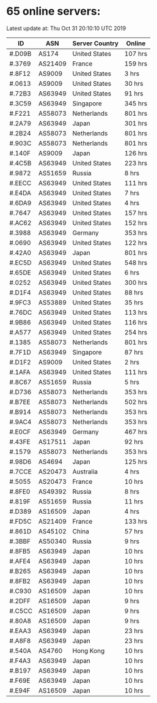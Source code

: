 # 65 online servers:

Latest update at: Thu Oct 31 20:10:10 UTC 2019

| ID | ASN | Server Country | Online |
| -- | --- | -------------- | ------ |
| #.D09B | AS174 | United States | 107 hrs |
| #.3769 | AS21409 | France | 159 hrs |
| #.8F12 | AS9009 | United States | 3 hrs |
| #.0613 | AS9009 | United States | 30 hrs |
| #.72B3 | AS63949 | United States | 91 hrs |
| #.3C59 | AS63949 | Singapore | 345 hrs |
| #.F221 | AS58073 | Netherlands | 801 hrs |
| #.2A79 | AS63949 | Japan | 301 hrs |
| #.2B24 | AS58073 | Netherlands | 801 hrs |
| #.903C | AS58073 | Netherlands | 801 hrs |
| #.140F | AS9009 | Japan | 126 hrs |
| #.4C5B | AS63949 | United States | 223 hrs |
| #.9872 | AS51659 | Russia | 8 hrs |
| #.EECC | AS63949 | United States | 111 hrs |
| #.E4DA | AS63949 | United States | 7 hrs |
| #.6DA9 | AS63949 | United States | 4 hrs |
| #.7647 | AS63949 | United States | 157 hrs |
| #.AC62 | AS63949 | United States | 152 hrs |
| #.3988 | AS63949 | Germany | 353 hrs |
| #.0690 | AS63949 | United States | 122 hrs |
| #.42A0 | AS63949 | Japan | 801 hrs |
| #.EC5D | AS63949 | United States | 548 hrs |
| #.65DE | AS63949 | United States | 6 hrs |
| #.0252 | AS63949 | United States | 300 hrs |
| #.D1F4 | AS63949 | United States | 88 hrs |
| #.9FC3 | AS53889 | United States | 35 hrs |
| #.76DC | AS63949 | United States | 113 hrs |
| #.9B86 | AS63949 | United States | 116 hrs |
| #.A577 | AS63949 | United States | 254 hrs |
| #.1385 | AS58073 | Netherlands | 801 hrs |
| #.7F1D | AS63949 | Singapore | 87 hrs |
| #.D1F2 | AS9009 | United States | 2 hrs |
| #.1AFA | AS63949 | United States | 111 hrs |
| #.8C67 | AS51659 | Russia | 5 hrs |
| #.D736 | AS58073 | Netherlands | 353 hrs |
| #.B7EE | AS58073 | Netherlands | 502 hrs |
| #.B914 | AS58073 | Netherlands | 353 hrs |
| #.9AC4 | AS58073 | Netherlands | 353 hrs |
| #.E0CF | AS63949 | Germany | 467 hrs |
| #.43FE | AS17511 | Japan | 92 hrs |
| #.1579 | AS58073 | Netherlands | 353 hrs |
| #.98D6 | AS4694 | Japan | 125 hrs |
| #.7CCE | AS20473 | Australia | 4 hrs |
| #.5055 | AS20473 | France | 10 hrs |
| #.8FE0 | AS49392 | Russia | 8 hrs |
| #.819F | AS51659 | Russia | 11 hrs |
| #.D389 | AS16509 | Japan | 4 hrs |
| #.FD5C | AS21409 | France | 133 hrs |
| #.861D | AS45102 | China | 57 hrs |
| #.3BBF | AS50340 | Russia | 9 hrs |
| #.8FB5 | AS63949 | Japan | 10 hrs |
| #.AFE4 | AS63949 | Japan | 10 hrs |
| #.B265 | AS63949 | Japan | 10 hrs |
| #.8FB2 | AS63949 | Japan | 10 hrs |
| #.C930 | AS16509 | Japan | 10 hrs |
| #.2DFF | AS16509 | Japan | 9 hrs |
| #.C5CC | AS16509 | Japan | 9 hrs |
| #.80A8 | AS16509 | Japan | 9 hrs |
| #.EAA3 | AS63949 | Japan | 23 hrs |
| #.A8F8 | AS63949 | Japan | 23 hrs |
| #.540A | AS4760 | Hong Kong | 10 hrs |
| #.F4A3 | AS63949 | Japan | 10 hrs |
| #.B197 | AS63949 | Japan | 10 hrs |
| #.F69E | AS63949 | Japan | 10 hrs |
| #.E94F | AS16509 | Japan | 10 hrs |

